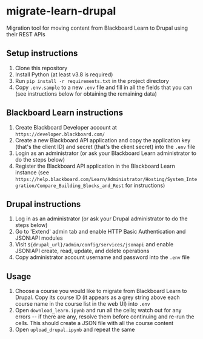 # migrate-learn-drupal
Migration tool for moving content from Blackboard Learn to Drupal using their REST APIs

## Setup instructions
1. Clone this repository
1. Install Python (at least v3.8 is required)
1. Run `pip install -r requirements.txt` in the project directory
1. Copy `.env.sample` to a new `.env` file and fill in all the fields that you can (see instructions below for obtaining the remaining data)

## Blackboard Learn instructions
1. Create Blackboard Developer account at `https://developer.blackboard.com/`
1. Create a new Blackboard API application and copy the application key (that's the client ID) and secret (that's the client secret) into the `.env` file
1. Login as an administrator (or ask your Blackboard Learn administrator to do the steps below)
1. Register the Blackboard API application in the Blackboard Learn instance (see `https://help.blackboard.com/Learn/Administrator/Hosting/System_Integration/Compare_Building_Blocks_and_Rest` for instructions)

## Drupal instructions
1. Log in as an administrator (or ask your Drupal administrator to do the steps below)
1. Go to 'Extend' admin tab and enable HTTP Basic Authentication and JSON:API modules
1. Visit `${drupal_url}/admin/config/services/jsonapi` and enable JSON:API create, read, update, and delete operations
1. Copy administrator account username and password into the `.env` file

## Usage
1. Choose a course you would like to migrate from Blackboard Learn to Drupal. Copy its course ID (it appears as a grey string above each course name in the course list in the web UI) into `.env`
1. Open `download_learn.ipynb` and run all the cells; watch out for any errors -- if there are any, resolve them before continuing and re-run the cells. This should create a JSON file with all the course content
1. Open `upload_drupal.ipynb` and repeat the same